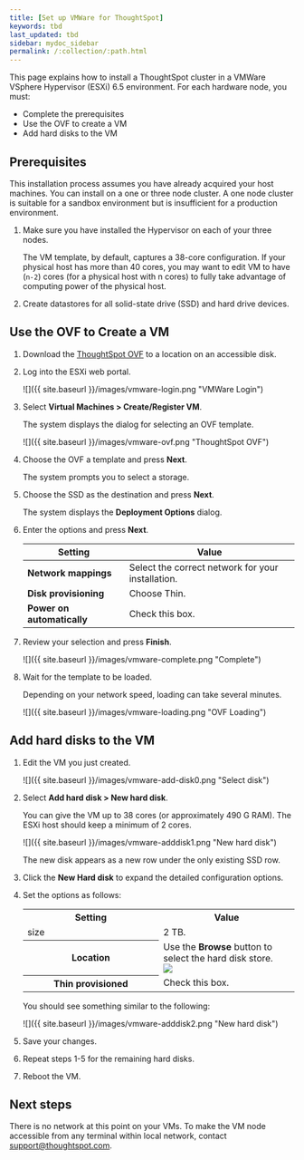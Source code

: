 ```yaml
---
title: [Set up VMWare for ThoughtSpot]
keywords: tbd
last_updated: tbd
sidebar: mydoc_sidebar
permalink: /:collection/:path.html
---
```

This page explains how to install a ThoughtSpot cluster in a VMWare VSphere
Hypervisor (ESXi) 6.5 environment.  For each hardware node, you must:

* Complete the prerequisites
* Use the OVF to create a VM
* Add hard disks to the VM


## Prerequisites

This installation process assumes you have already acquired your host machines.
You can install on a one or three node cluster. A one node cluster is suitable
for a sandbox environment but is insufficient for a production environment.

1. Make sure you have installed the Hypervisor on each of your three nodes.

   The VM template, by default, captures a 38-core configuration. If your
   physical host has more than 40 cores, you may want to edit VM to have (`n-2`)
   cores (for a physical host with n cores) to fully take advantage of computing
   power of the physical host.

2. Create datastores for all solid-state drive (SSD) and hard drive devices.

## Use the OVF to Create a VM

1. Download the [ThoughtSpot OVF]() to a location on an accessible disk.

2. Log into the ESXi web portal.

    ![]({{ site.baseurl }}/images/vmware-login.png "VMWare Login")

2. Select **Virtual Machines > Create/Register VM**.

   The system displays the dialog for selecting an OVF template.

   ![]({{ site.baseurl }}/images/vmware-ovf.png "ThoughtSpot OVF")

3. Choose the OVF a template and press **Next**.

   The system prompts you to select a storage.

4. Choose the SSD as the destination and press **Next**.

   The system displays the **Deployment Options** dialog.

5. Enter the options and press **Next**.

    | Setting                    | Value                                             |
    |----------------------------|---------------------------------------------------|
    | **Network mappings**       | Select the correct network for your installation. |
    | **Disk provisioning**      | Choose Thin.                                      |
    | **Power on automatically** | Check this box.                                   |

6. Review your selection and press **Finish**.

   ![]({{ site.baseurl }}/images/vmware-complete.png "Complete")

7. Wait for the template to be loaded.

   Depending on your network speed, loading can take several minutes.

   ![]({{ site.baseurl }}/images/vmware-loading.png "OVF Loading")


## Add hard disks to the VM

1. Edit the VM you just created.

   ![]({{ site.baseurl }}/images/vmware-add-disk0.png "Select disk")

2. Select **Add hard disk > New hard disk**.

   You can give the VM up to 38 cores (or approximately 490 G RAM). The ESXi host
   should keep a minimum of 2 cores.

   ![]({{ site.baseurl }}/images/vmware-adddisk1.png "New hard disk")

   The new disk appears as a new row under the only existing SSD row.

3. Click the **New Hard disk** to expand the detailed configuration options.
4. Set the options as follows:

    <table>
    <colgroup>
    <col width="50%" />
    <col width="50%" />
    </colgroup>
    <tr>
     <th>Setting</th>
     <th>Value</th>
    </tr>
    <tr>
     <td>size</td>
     <td>2 TB.</td>
    </tr>
    <tr>
     <th>Location</th>
     <td>
     Use the <strong>Browse</strong> button to select the hard disk store.
     <br>
     <img src="{{ "/images/vmware-adddisk3.png "| prepend: site.baseurl  }}" />
     </td>
    </tr>
    <tr>
     <th>Thin provisioned</th>
     <td>Check this box.</td>
    </tr>
    </table>

    You should see something similar to the following:

   ![]({{ site.baseurl }}/images/vmware-adddisk2.png "New hard disk")

5. Save your changes.
6. Repeat steps 1-5 for the remaining hard disks.
7. Reboot the VM.

## Next steps

There is no network at this point on your VMs. To make the VM node accessible
from any terminal within local network, contact <a
href="mailto:support@thoughtspot.com">support@thoughtspot.com</a>.
